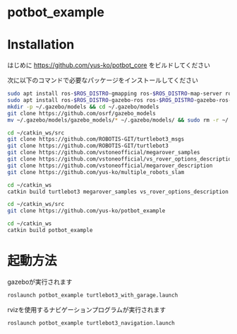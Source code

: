 # potbot_example

# Installation

はじめに https://github.com/yus-ko/potbot_core をビルドしてください

次に以下のコマンドで必要なパッケージをインストールしてください

```bash
sudo apt install ros-$ROS_DISTRO-gmapping ros-$ROS_DISTRO-map-server ros-$ROS_DISTRO-robot-localization ros-$ROS_DISTRO-rtabmap-ros ros-$ROS_DISTRO-imu-tools
sudo apt install ros-$ROS_DISTRO-gazebo-ros ros-$ROS_DISTRO-gazebo-ros-control ros-$ROS_DISTRO-ros-control ros-$ROS_DISTRO-ros-controllers
mkdir -p ~/.gazebo/models && cd ~/.gazebo/models
git clone https://github.com/osrf/gazebo_models
mv ~/.gazebo/models/gazebo_models/* ~/.gazebo/models/ && sudo rm -r ~/.gazebo/models/gazebo_models/
```

```bash
cd ~/catkin_ws/src
git clone https://github.com/ROBOTIS-GIT/turtlebot3_msgs
git clone https://github.com/ROBOTIS-GIT/turtlebot3
git clone https://github.com/vstoneofficial/megarover_samples
git clone https://github.com/vstoneofficial/vs_rover_options_description
git clone https://github.com/vstoneofficial/megarover_description
git clone https://github.com/yus-ko/multiple_robots_slam
```
```bash
cd ~/catkin_ws
catkin build turtlebot3 megarover_samples vs_rover_options_description megarover_description multi_turtlebot_gazebo
```

```bash
cd ~/catkin_ws/src
git clone https://github.com/yus-ko/potbot_example
```
```bash
cd ~/catkin_ws
catkin build potbot_example
```

# 起動方法

gazeboが実行されます
```bash
roslaunch potbot_example turtlebot3_with_garage.launch
```

rvizを使用するナビゲーションプログラムが実行されます
```bash  
roslaunch potbot_example turtlebot3_navigation.launch
```